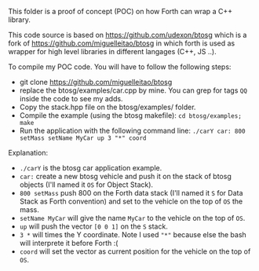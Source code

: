 This folder is a proof of concept (POC) on how Forth can wrap a C++ library.

This code source is based on https://github.com/udexon/btosg which is a fork of https://github.com/miguelleitao/btosg in which forth is used as wrapper for high level libraries in different langages (C++, JS ..).

To compile my POC code. You will have to follow the following steps:
- git clone https://github.com/miguelleitao/btosg
- replace the btosg/examples/car.cpp by mine. You can grep for tags `QQ` inside the code to see my adds.
- Copy the stack.hpp file on the btosg/examples/ folder.
- Compile the example (using the btosg makefile): `cd btosg/examples; make`
- Run the application with the following command line: `./carY car: 800 setMass setName MyCar up 3 "*" coord`

Explanation:
- `./carY` is the btosg car application example.
- `car:` create a new btosg vehicle and push it on the stack of btosg objects (I'll named it `OS` for Object Stack).
- `800 setMass` push 800 on the Forth data stack (I'll named it `S` for Data Stack as Forth convention) and set to the vehicle on the top of `OS` the mass.
- `setName MyCar` will give the name `MyCar` to the vehicle on the top of `OS`.
- `up` will push the vector `[0 0 1]` on the `S` stack.
- `3 *` will times the Y coordinate. Note I used `"*"` because else the bash will interprete it before Forth :(
- `coord` will set the vector as current position for the vehicle on the top of `OS`.
